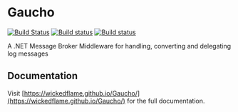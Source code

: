 # Gaucho
[![Build Status](https://travis-ci.org/WickedFlame/Gaucho.svg?branch=master)](https://travis-ci.org/WickedFlame/Gaucho)
[![Build status](https://ci.appveyor.com/api/projects/status/wrhdnq13aalp3mbf/branch/master?svg=true)](https://ci.appveyor.com/project/chriswalpen/gaucho/branch/master)
[![Build status](https://ci.appveyor.com/api/projects/status/wrhdnq13aalp3mbf/branch/dev?svg=true)](https://ci.appveyor.com/project/chriswalpen/gaucho/branch/dev)

A .NET Message Broker Middleware for handling, converting and delegating log messages

## Documentation
Visit [https://wickedflame.github.io/Gaucho/](https://wickedflame.github.io/Gaucho/) for the full documentation.

